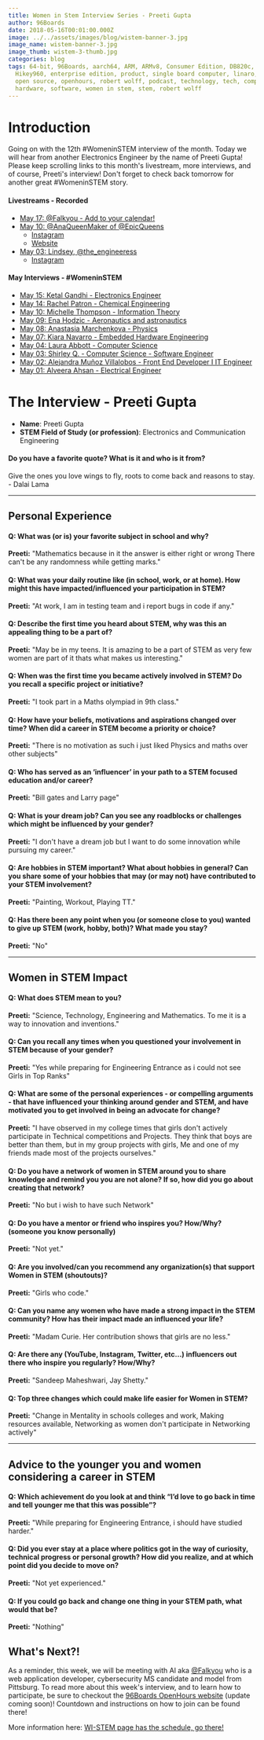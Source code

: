```yaml
---
title: Women in Stem Interview Series - Preeti Gupta
author: 96Boards
date: 2018-05-16T00:01:00.000Z
image: ../../assets/images/blog/wistem-banner-3.jpg
image_name: wistem-banner-3.jpg
image_thumb: wistem-3-thumb.jpg
categories: blog
tags: 64-bit, 96Boards, aarch64, ARM, ARMv8, Consumer Edition, DB820c, Rock960,
  Hikey960, enterprise edition, product, single board computer, linaro, linux,
  open source, openhours, robert wolff, podcast, technology, tech, computer,
  hardware, software, women in stem, stem, robert wolff
---
```


# Introduction

Going on with the 12th #WomeninSTEM interview of the month. Today we will hear from another Electronics Engineer by the name of Preeti Gupta! Please keep scrolling links to this month's livestream, more interviews, and of course, Preeti's interview! Don't forget to check back tomorrow for another great #WomeninSTEM story.

#### Livestreams - Recorded

- [May 17: @Falkyou - Add to your calendar!](https://calendar.google.com/event?action=TEMPLATE&tmeid=MWs5M2htdGxwZTNvYWJsYXRudWZmYW9sbDIgc2FoYWouc2FydXBAbGluYXJvLm9yZw&tmsrc=sahaj.sarup%40linaro.org)
- [May 10: @AnaQueenMaker of @EpicQueens](https://youtu.be/IhBme5830Dc)
  - [Instagram](https://www.instagram.com/anaqueenmaker/)
  - [Website]()
- [May 03: Lindsey, @the_engineeress](https://youtu.be/kf8XAB0F_QE)
  - [Instagram](https://www.instagram.com/the_engineeress/)

#### May Interviews - #WomeninSTEM

- [May 15: Ketal Gandhi - Electronics Engineer](https://www.96boards.org/blog/wistem-11/)
- [May 14: Rachel Patron - Chemical Engineering](https://www.96boards.org/blog/wistem-10/)
- [May 10: Michelle Thompson - Information Theory](https://www.96boards.org/blog/wistem-08/)
- [May 09: Ena Hodzic - Aeronautics and astronautics](https://www.96boards.org/blog/wistem-07/)
- [May 08: Anastasia Marchenkova - Physics](https://www.96boards.org/blog/wistem-06/)
- [May 07: Kiara Navarro - Embedded Hardware Engineering](https://www.96boards.org/blog/wistem-05/)
- [May 04: Laura Abbott - Computer Science](https://www.96boards.org/blog/wistem-04/)
- [May 03: Shirley Q. - Computer Science - Software Engineer](https://www.96boards.org/blog/wistem-03/)
- [May 02: Alejandra Muñoz Villalobos - Front End Developer I IT Engineer](https://www.96boards.org/blog/wistem-02/)
- [May 01: Alveera Ahsan - Electrical Engineer](https://www.96boards.org/blog/wistem-01/)

# The Interview - Preeti Gupta

- **Name**: Preeti Gupta
- **STEM Field of Study (or profession)**: Electronics and Communication Engineering

#### Do you have a favorite quote? What is it and who is it from?

Give the ones you love wings to fly, roots to come back and reasons to stay. - Dalai Lama

---

## Personal Experience

#### Q: What was (or is) your favorite subject in school and why?

**Preeti:** "Mathematics because in it the answer is either right or wrong There can't be any randomness while getting marks."

#### Q: What was your daily routine like (in school, work, or at home). How might this have impacted/influenced your participation in STEM?

**Preeti:** "At work, I am in testing team and i report bugs in code if any."

#### Q: Describe the first time you heard about STEM, why was this an appealing thing to be a part of?

**Preeti:** "May be in my teens. It is amazing to be a part of STEM as very few women are part of it thats what makes us interesting."

#### Q: When was the first time you became actively involved in STEM? Do you recall a specific project or initiative?

**Preeti:** "I took part in a Maths olympiad in 9th class."

#### Q: How have your beliefs, motivations and aspirations changed over time? When did a career in STEM become a priority or choice?

**Preeti:** "There is no motivation as such i just liked Physics and maths over other subjects"

#### Q: Who has served as an ‘influencer’ in your path to a STEM focused education and/or career?

**Preeti:** "Bill gates and Larry page"

#### Q: What is your dream job? Can you see any roadblocks or challenges which might be influenced by your gender?

**Preeti:** "I don't have a dream job but I want to do some innovation while pursuing my career."

#### Q: Are hobbies in STEM important? What about hobbies in general? Can you share some of your hobbies that may (or may not) have contributed to your STEM involvement?

**Preeti:** "Painting, Workout, Playing TT."

#### Q: Has there been any point when you (or someone close to you) wanted to give up STEM (work, hobby, both)? What made you stay?

**Preeti:** "No"

---

## Women in STEM Impact

#### Q: What does STEM mean to you?

**Preeti:** "Science, Technology, Engineering and Mathematics. To me it is a way to innovation and inventions."

#### Q: Can you recall any times when you questioned your involvement in STEM because of your gender?

**Preeti:** "Yes while preparing for Engineering Entrance as i could not see Girls in Top Ranks"

#### Q: What are some of the personal experiences - or compelling arguments - that have influenced your thinking around gender and STEM, and have motivated you to get involved in being an advocate for change?

**Preeti:** "I have observed in my college times that girls don't actively participate in Technical competitions and Projects. They think that boys are better than them, but in my group projects with girls, Me and one of my friends made most of the projects ourselves."

#### Q: Do you have a network of women in STEM around you to share knowledge and remind you you are not alone? If so, how did you go about creating that network?

**Preeti:** "No but i wish to have such Network"

#### Q: Do you have a mentor or friend who inspires you? How/Why? (someone you know personally)

**Preeti:** "Not yet."

#### Q: Are you involved/can you recommend any organization(s) that support Women in STEM (shoutouts)?

**Preeti:** "Girls who code."

#### Q: Can you name any women who have made a strong impact in the STEM community? How has their impact made an influenced your life?

**Preeti:** "Madam Curie. Her contribution shows that girls are no less."

#### Q: Are there any (YouTube, Instagram, Twitter, etc...) influencers out there who inspire you regularly? How/Why?

**Preeti:** "Sandeep Maheshwari, Jay Shetty."

#### Q: Top three changes which could make life easier for Women in STEM?

**Preeti:** "Change in Mentality in schools colleges and work, Making resources available, Networking as women don't participate in Networking actively"

---

## Advice to the younger you and women considering a career in STEM

#### Q: Which achievement do you look at and think “I’d love to go back in time and tell younger me that this was possible”?

**Preeti:** "While preparing for Engineering Entrance, i should have studied harder."

#### Q: Did you ever stay at a place where politics got in the way of curiosity, technical progress or personal growth? How did you realize, and at which point did you decide to move on?

**Preeti:** "Not yet experienced."

#### Q: If you could go back and change one thing in your STEM path, what would that be?

**Preeti:** "Nothing"

## What's Next?!

As a reminder, this week, we will be meeting with Al aka [@Falkyou](https://www.instagram.com/falkyou/) who is a web application developer, cybersecurity MS candidate and model from Pittsburg. To read more about this week's interview, and to learn how to participate, be sure to checkout the [96Boards OpenHours website](https://www.96boards.org/) (update coming soon)! Countdown and instructions on how to join can be found there!

More information here: [WI-STEM page has the schedule, go there! ](https://www.96boards.org/go/wistem-2018/)
